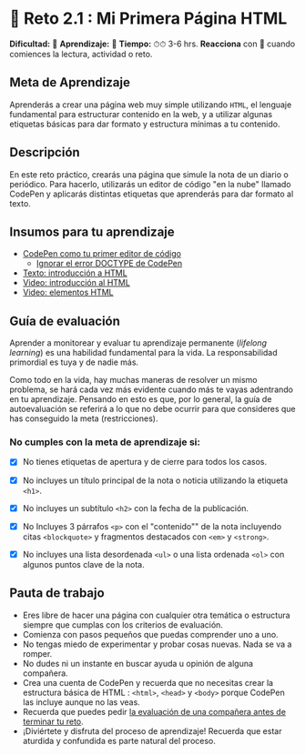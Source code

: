 # :small_blue_diamond: Reto 2.1 : Mi Primera Página HTML

**Dificultad:** :sunflower:﻿
**Aprendizaje:** :honey_pot:﻿
**Tiempo:** ⏱⏱ 3-6 hrs.
**Reacciona** con :eyes:﻿ cuando comiences la lectura, actividad o reto.

## Meta de Aprendizaje

Aprenderás a crear una página web muy simple utilizando `HTML`, el lenguaje fundamental para estructurar contenido en la web, y a utilizar algunas etiquetas básicas para dar formato y estructura mínimas a tu contenido.

## Descripción

En este reto práctico, crearás una página que simule la nota de un diario o periódico. Para hacerlo, utilizarás un editor de código "en la nube" llamado CodePen y aplicarás distintas etiquetas que aprenderás para dar formato al texto.

## Insumos para tu aprendizaje

- [CodePen como tu primer editor de código](https://laboratoria1.gitbook.io/codigom/curriculum_dev/topics/editors_codepen)
  - [Ignorar el error DOCTYPE de CodePen](https://laboratoria1.gitbook.io/codigom/curriculum_dev/topics/editors_codepen_doctype)
- [Texto: introducción a HTML](https://laboratoria1.gitbook.io/codigom/curriculum_dev/topics/html)
- [Video: introducción al HTML](https://youtu.be/ewZ_YWbIWXI?si=FEGJuPSPf-WUh-2P)
- [Video: elementos HTML](https://www.youtube.com/watch?v=vIoO52MdZFE)

## Guía de evaluación

Aprender a monitorear y evaluar tu aprendizaje permanente (*lifelong learning*) es una habilidad fundamental para la vida. La responsabilidad primordial es tuya y de nadie más. 

Como todo en la vida, hay muchas maneras de resolver un mismo problema, se hará cada vez más evidente cuando más te vayas adentrando en tu aprendizaje. Pensando en esto es que, por lo general, la guía de autoevaluación se referirá a lo que no debe ocurrir para que consideres que has conseguido la meta (restricciones).

### No cumples con la meta de aprendizaje si:

- [x] No tienes etiquetas de apertura y de cierre para todos los casos.

- [x] No incluyes un título principal de la nota o noticia utilizando la etiqueta `<h1>`.

- [x] No incluyes un subtítulo `<h2>` con la fecha de la publicación.

- [x] No Incluyes 3 párrafos `<p>` con el "contenido"" de la nota incluyendo citas `<blockquote>` y fragmentos destacados con `<em>` y `<strong>`.

- [x] No incluyes una lista desordenada `<ul>` o una lista ordenada `<ol>` con algunos puntos clave de la nota.

## Pauta de trabajo

- Eres libre de hacer una página con cualquier otra temática o estructura siempre que cumplas con los criterios de evaluación.
- Comienza con pasos pequeños que puedas comprender uno a uno.
- No tengas miedo de experimentar y probar cosas nuevas. Nada se va a romper.
- No dudes ni un instante en buscar ayuda u opinión de alguna compañera.
- Crea una cuenta de CodePen y recuerda que no necesitas crear la estructura básica de HTML : `<html>`, `<head>` y `<body>` porque CodePen las incluye aunque no las veas.
- Recuerda que puedes pedir [la evaluación de una compañera antes de terminar tu reto](https://laboratoria1.gitbook.io/codigom/curriculum_model/lea_model_06_assessment.md).
- ¡Diviértete y disfruta del proceso de aprendizaje! Recuerda que estar aturdida y confundida es parte natural del proceso.